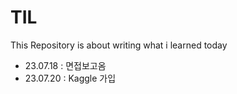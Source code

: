 # TIL
This Repository is about writing what i learned today
- 23.07.18 : 면접보고옴
- 23.07.20 : Kaggle 가입
